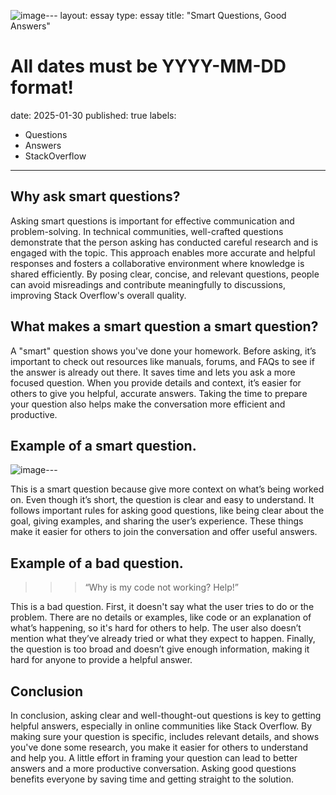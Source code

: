 ![image](https://github.com/user-attachments/assets/6bce0b40-a147-4df8-944c-18608f22bdf1)---
layout: essay
type: essay
title: "Smart Questions, Good Answers"
# All dates must be YYYY-MM-DD format!
date: 2025-01-30
published: true
labels:
  - Questions
  - Answers
  - StackOverflow
---


## Why ask smart questions?

Asking smart questions is important for effective communication and problem-solving. In technical communities, well-crafted questions demonstrate that the person asking has conducted careful research and is  engaged with the topic. This approach enables more accurate and helpful responses and fosters a collaborative environment where knowledge is shared efficiently. By posing clear, concise, and relevant questions, people can avoid misreadings and contribute meaningfully to discussions, improving Stack Overflow's overall quality. 

## What makes a smart question a smart question?

A "smart" question shows you've done your homework. Before asking, it’s important to check out resources like manuals, forums, and FAQs to see if the answer is already out there. It saves time and lets you ask a more focused question. When you provide details and context, it’s easier for others to give you helpful, accurate answers. Taking the time to prepare your question also helps make the conversation more efficient and productive.

## Example of a smart question.

![image](https://github.com/user-attachments/assets/6bce0b40-a147-4df8-944c-18608f22bdf1)---


This is a smart question because give more context on what’s being worked on. Even though it’s short, the question is clear and easy to understand. It follows important rules for asking good questions, like being clear about the goal, giving examples, and sharing the user’s experience. These things make it easier for others to join the conversation and offer useful answers.

## Example of a bad question.

>>> “Why is my code not working? Help!”

This is a bad question. First, it doesn't say what the user tries to do or the problem. There are no details or examples, like code or an explanation of what’s happening, so it's hard for others to help. The user also doesn’t mention what they’ve already tried or what they expect to happen. Finally, the question is too broad and doesn’t give enough information, making it hard for anyone to provide a helpful answer.

## Conclusion

In conclusion, asking clear and well-thought-out questions is key to getting helpful answers, especially in online communities like Stack Overflow. By making sure your question is specific, includes relevant details, and shows you've done some research, you make it easier for others to understand and help you. A little effort in framing your question can lead to better answers and a more productive conversation. Asking good questions benefits everyone by saving time and getting straight to the solution.

